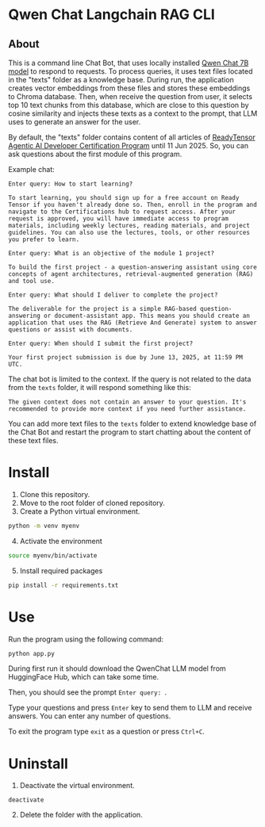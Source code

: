 # Qwen Chat Langchain RAG CLI

## About

This is a command line Chat Bot, that uses locally installed [Qwen Chat 7B model](https://huggingface.co/Qwen/Qwen-7B-Chat) to respond to requests. To process queries, it uses text files located in the "texts" folder as a knowledge base. During run, the application creates vector embeddings from these files and stores these embeddings to Chroma database. Then, when receive the question from user, it selects top 10 text chunks from this database, which are close to this question by cosine similarity and injects these texts as a context to the prompt, that LLM uses to generate an answer for the user.

By default, the "texts" folder contains content of all articles of [ReadyTensor Agentic AI Developer Certification Program]() until 11 Jun 2025. So, you can ask questions about the first module of this program.

Example chat:

```
Enter query: How to start learning?

To start learning, you should sign up for a free account on Ready Tensor if you haven't already done so. Then, enroll in the program and navigate to the Certifications hub to request access. After your request is approved, you will have immediate access to program materials, including weekly lectures, reading materials, and project guidelines. You can also use the lectures, tools, or other resources you prefer to learn.

Enter query: What is an objective of the module 1 project?

To build the first project - a question-answering assistant using core concepts of agent architectures, retrieval-augmented generation (RAG) and tool use.

Enter query: What should I deliver to complete the project?

The deliverable for the project is a simple RAG-based question-answering or document-assistant app. This means you should create an application that uses the RAG (Retrieve And Generate) system to answer questions or assist with documents.

Enter query: When should I submit the first project?

Your first project submission is due by June 13, 2025, at 11:59 PM UTC.
```

The chat bot is limited to the context. If the query is not related to the data from the `texts` folder, it will respond something like this: 

```
The given context does not contain an answer to your question. It's recommended to provide more context if you need further assistance.
```

You can add more text files to the `texts` folder to extend knowledge base of the Chat Bot and restart the program to start chatting about the content of these text files.

# Install

1. Clone this repository.
2. Move to the root folder of cloned repository.
3. Create a Python virtual environment.

```bash
python -m venv myenv
```

4. Activate the environment

```bash
source myenv/bin/activate
```

5. Install required packages

```bash
pip install -r requirements.txt

```

# Use

Run the program using the following command:

```bash
python app.py
```

During first run it should download the QwenChat LLM model from HuggingFace Hub, which can take some time.

Then, you should see the prompt `Enter query: `.

Type your questions and press `Enter` key to send them to LLM and receive answers. You can enter any number of questions.

To exit the program type `exit` as a question or press `Ctrl+C`.

# Uninstall

1. Deactivate the virtual environment.

```
deactivate
```

2. Delete the folder with the application.